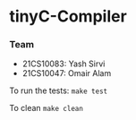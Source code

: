 # tinyC-Compiler

### Team

- 21CS10083: Yash Sirvi
- 21CS10047: Omair Alam

To run the tests:
    `make test`

To clean
    `make clean`